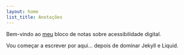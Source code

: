 ```yaml
---
layout: home
list_title: Anotações
---
```

Bem-vindo ao [meu](mailto:jorge.f@netcabo "tome nota que vai precisar de acrescerntar algo para me contactar") bloco de notas sobre acessibilidade digital.

Vou começar a escrever por aqui... depois de dominar Jekyll e Liquid.
